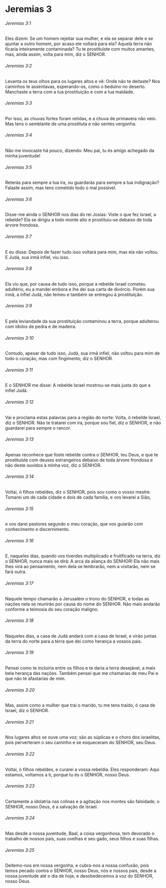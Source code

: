 # Jeremias 3

###### Jeremias 3:1

Eles dizem: Se um homem rejeitar sua mulher, e ela se separar dele e se ajuntar a outro homem, por acaso ele voltará para ela? Aquela terra não ficaria inteiramente contaminada? Tu te prostituíste com muitos amantes, mas, ainda assim, volta para mim, diz o SENHOR.

###### Jeremias 3:2

Levanta os teus olhos para os lugares altos e vê: Onde não te deitaste? Nos caminhos te assentavas, esperando-os, como o beduíno no deserto. Manchaste a terra com a tua prostituição e com a tua maldade.

###### Jeremias 3:3

Por isso, as chuvas fortes foram retidas, e a chuva de primavera não veio. Mas tens o semblante de uma prostituta e não sentes vergonha.

###### Jeremias 3:4

Não me invocaste há pouco, dizendo: Meu pai, tu és amigo achegado da minha juventude!

###### Jeremias 3:5

Reterás para sempre a tua ira, ou guardarás para sempre a tua indignação? Falaste assim, mas tens cometido todo o mal possível.

###### Jeremias 3:6

Disse-me ainda o SENHOR nos dias do rei Josias: Viste o que fez Israel, a rebelde? Ela se dirigiu a todo monte alto e prostituiu-se debaixo de toda árvore frondosa.

###### Jeremias 3:7

E eu disse: Depois de fazer tudo isso voltará para mim, mas ela não voltou. E Judá, sua irmã infiel, viu isso.

###### Jeremias 3:8

Ela viu que, por causa de tudo isso, porque a rebelde Israel cometeu adultério, eu a mandei embora e lhe dei sua carta de divórcio. Porém sua irmã, a infiel Judá, não temeu e também se entregou à prostituição.

###### Jeremias 3:9

E pela leviandade da sua prostituição contaminou a terra, porque adulterou com ídolos de pedra e de madeira.

###### Jeremias 3:10

Contudo, apesar de tudo isso, Judá, sua irmã infiel, não voltou para mim de todo o coração, mas com fingimento, diz o SENHOR.

###### Jeremias 3:11

E o SENHOR me disse: A rebelde Israel mostrou-se mais justa do que a infiel Judá.

###### Jeremias 3:12

Vai e proclama estas palavras para a região do norte: Volta, ó rebelde Israel, diz o SENHOR. Não te tratarei com ira, porque sou fiel, diz o SENHOR, e não guardarei para sempre o rancor.

###### Jeremias 3:13

Apenas reconhece que foste rebelde contra o SENHOR, teu Deus, e que te prostituíste com deuses estrangeiros debaixo de toda árvore frondosa e não deste ouvidos à minha voz, diz o SENHOR.

###### Jeremias 3:14

Voltai, ó filhos rebeldes, diz o SENHOR, pois sou como o vosso mestre. Tomarei um de cada cidade e dois de cada família, e vos levarei a Sião,

###### Jeremias 3:15

e vos darei pastores segundo o meu coração, que vos guiarão com conhecimento e discernimento.

###### Jeremias 3:16

E, naqueles dias, quando vos tiverdes multiplicado e frutificado na terra, diz o SENHOR, nunca mais se dirá: A arca da aliança do SENHOR! Ela não mais lhes virá ao pensamento, nem dela se lembrarão, nem a visitarão, nem se fará outra.

###### Jeremias 3:17

Naquele tempo chamarão a Jerusalém o trono do SENHOR, e todas as nações nela se reunirão por causa do nome do SENHOR. Não mais andarão conforme a teimosia do seu coração maligno.

###### Jeremias 3:18

Naqueles dias, a casa de Judá andará com a casa de Israel, e virão juntas da terra do norte para a terra que dei como herança a vossos pais.

###### Jeremias 3:19

Pensei como te incluiria entre os filhos e te daria a terra desejável, a mais bela herança das nações. Também pensei que me chamarias de meu Pai e que não te afastarias de mim.

###### Jeremias 3:20

Mas, assim como a mulher que trai o marido, tu me tens traído, ó casa de Israel, diz o SENHOR.

###### Jeremias 3:21

Nos lugares altos se ouve uma voz; são as súplicas e o choro dos israelitas, pois perverteram o seu caminho e se esqueceram do SENHOR, seu Deus.

###### Jeremias 3:22

Voltai, ó filhos rebeldes, e curarei a vossa rebeldia. Eles responderam: Aqui estamos, voltamos a ti, porque tu és o SENHOR, nosso Deus.

###### Jeremias 3:23

Certamente a idolatria nas colinas e a agitação nos montes são falsidade; o SENHOR, nosso Deus, é a salvação de Israel.

###### Jeremias 3:24

Mas desde a nossa juventude, Baal, a coisa vergonhosa, tem devorado o trabalho de nossos pais, suas ovelhas e seu gado, seus filhos e suas filhas.

###### Jeremias 3:25

Deitemo-nos em nossa vergonha, e cubra-nos a nossa confusão, pois temos pecado contra o SENHOR, nosso Deus, nós e nossos pais, desde a nossa juventude até o dia de hoje, e desobedecemos à voz do SENHOR, nosso Deus.

